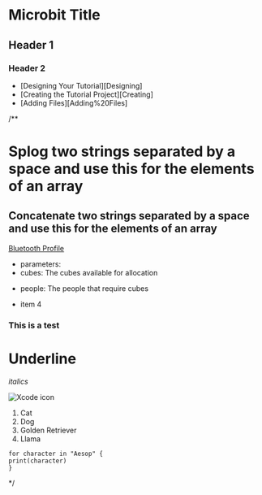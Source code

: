 #  Microbit Title
## Header 1
### Header 2
* [Designing Your Tutorial][Designing]
* [Creating the Tutorial Project][Creating]
* [Adding Files][Adding%20Files]

/**
# Splog two strings separated by a space and use this for the elements of an array
## Concatenate two strings separated by a space and use this for the elements of an array

[Bluetooth Profile](https://lancaster-university.github.io/microbit-docs/resources/bluetooth/bluetooth_profile.html)

- parameters:
- cubes: The cubes available for allocation
* people: The people that require cubes
+ item 4

### This is a test
Underline
=========

*italics*

![Xcode icon](http://devimages.apple.com.edgekey.net/assests/elements/icons/128*128/xcode.png)

1. Cat
3. Dog
1. Golden Retriever
2. Llama

````
for character in "Aesop" {
print(character)
}
````
*/
